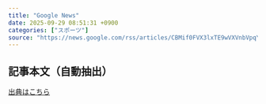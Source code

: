 ```yaml
---
title: "Google News"
date: 2025-09-29 08:51:31 +0900
categories: ["スポーツ"]
source: "https://news.google.com/rss/articles/CBMif0FVX3lxTE9wVXVnbVpqYnY1dDA4OXZXbDVWLTJTbmcxQm85cmlta3ZJREJrdzIwb3ZrZHVYQ2ZKbk5meEkwRGQzbVpETkZxSW5Vc19MUVpwR0hCNk9hUjdlV2oycVoyTXViVWRCbk8zVUV0MGZrM1ZtYmtuRVRjTzdsajJDM0E?oc=5"
---
```


## 記事本文（自動抽出）
<body class="y0K44d EA71Tc" id="readabilityBody"></body>

[出典はこちら](https://news.google.com/rss/articles/CBMif0FVX3lxTE9wVXVnbVpqYnY1dDA4OXZXbDVWLTJTbmcxQm85cmlta3ZJREJrdzIwb3ZrZHVYQ2ZKbk5meEkwRGQzbVpETkZxSW5Vc19MUVpwR0hCNk9hUjdlV2oycVoyTXViVWRCbk8zVUV0MGZrM1ZtYmtuRVRjTzdsajJDM0E?oc=5)
